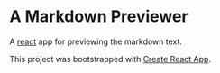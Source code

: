 # A Markdown Previewer

A [react](https://reactjs.org/) app for previewing the markdown text.

This project was bootstrapped with [Create React App](https://github.com/facebook/create-react-app).
